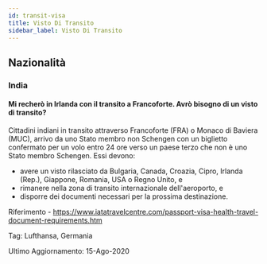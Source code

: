 ```yaml
---
id: transit-visa
title: Visto Di Transito
sidebar_label: Visto Di Transito
---
```


## Nazionalità

### India

#### **Mi recherò in Irlanda con il transito a Francoforte. Avrò bisogno di un visto di transito?**

Cittadini indiani in transito attraverso Francoforte (FRA) o Monaco di Baviera (MUC), arrivo da uno Stato membro non Schengen con un biglietto confermato per un volo entro 24 ore verso un paese terzo che non è uno Stato membro Schengen. Essi devono:
- avere un visto rilasciato da Bulgaria, Canada, Croazia, Cipro, Irlanda (Rep.), Giappone, Romania, USA o Regno Unito, e
- rimanere nella zona di transito internazionale dell'aeroporto, e
- disporre dei documenti necessari per la prossima destinazione.

Riferimento - https://www.iatatravelcentre.com/passport-visa-health-travel-document-requirements.htm

Tag: Lufthansa, Germania

Ultimo Aggiornamento: 15-Ago-2020
